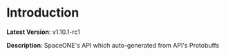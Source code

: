 # Introduction

**Latest Version**: v1.10.1-rc1


**Description**: SpaceONE's API which auto-generated from API's Protobuffs



